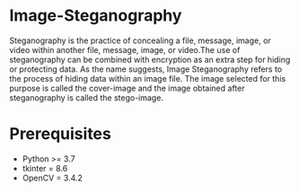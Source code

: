 # Image-Steganography

Steganography is the practice of concealing a file, message, image, or video within another file, message, image, or video.The use of steganography can be combined with encryption as an extra step for hiding or protecting data. As the name suggests, Image Steganography refers to the process of hiding data within an image file. The image selected for this purpose is called the cover-image and the image obtained after steganography is called the stego-image.
# Prerequisites

* Python >= 3.7
* tkinter = 8.6
* OpenCV = 3.4.2

